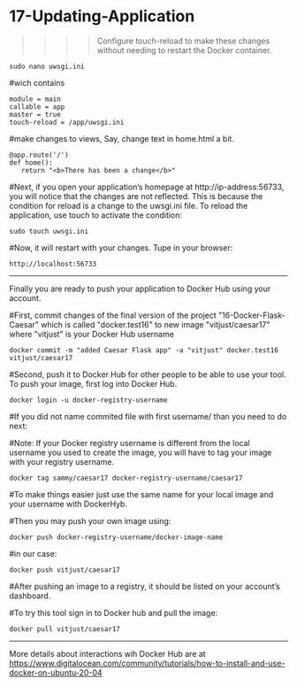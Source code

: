 # 17-Updating-Application
>>>> Configure touch-reload to make these changes without needing to restart the Docker container.

    sudo nano uwsgi.ini

#wich contains

    module = main
    callable = app
    master = true
    touch-reload = /app/uwsgi.ini

#make changes to views, Say, change text in home.html a bit.

    @app.route('/')
    def home():
       return "<b>There has been a change</b>"


#Next, if you open your application’s homepage at http://ip-address:56733, you will notice that the changes are not reflected. This is because the condition for reload is a change to the uwsgi.ini file. To reload the application, use touch to activate the condition:

    sudo touch uwsgi.ini

#Now, it will restart with your changes. Tupe in your browser:

    http://localhost:56733
    
******
Finally you are ready to push your application to Docker Hub using your account.

#First, commit changes of the final version of the project "16-Docker-Flask-Caesar" which is called "docker.test16" to new image "vitjust/caesar17" where "vitjust" is your Docker Hub username

    docker commit -m "added Caesar Flask app" -a "vitjust" docker.test16 vitjust/caesar17

#Second, push it to Docker Hub for other people to be able to use your tool.
To push your image, first log into Docker Hub.

    docker login -u docker-registry-username

#If you did not name commited file with first username/ than you need to do next:

#Note: If your Docker registry username is different from the local username you used to create the image, you will have to tag your image with your registry username. 


    docker tag sammy/caesar17 docker-registry-username/caesar17
    
#To make things easier just use the same name for your local image and your username with DockerHyb.

#Then you may push your own image using:

    docker push docker-registry-username/docker-image-name

#in our case:

    docker push vitjust/caesar17
    
#After pushing an image to a registry, it should be listed on your account’s dashboard.
    
#To try this tool sign in to Docker hub and pull the image:

    docker pull vitjust/caesar17



****
More details about interactions wih Docker Hub are at 
https://www.digitalocean.com/community/tutorials/how-to-install-and-use-docker-on-ubuntu-20-04





